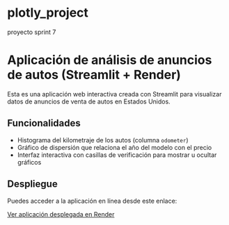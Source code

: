 # plotly_project
proyecto sprint 7

# Aplicación de análisis de anuncios de autos (Streamlit + Render)

Esta es una aplicación web interactiva creada con Streamlit para visualizar datos de anuncios de venta de autos en Estados Unidos. 

## Funcionalidades

- Histograma del kilometraje de los autos (columna `odometer`)
- Gráfico de dispersión que relaciona el año del modelo con el precio
- Interfaz interactiva con casillas de verificación para mostrar u ocultar gráficos

## Despliegue

Puedes acceder a la aplicación en línea desde este enlace:

[Ver aplicación desplegada en Render](https://plotly-project-7rso.onrender.com)
